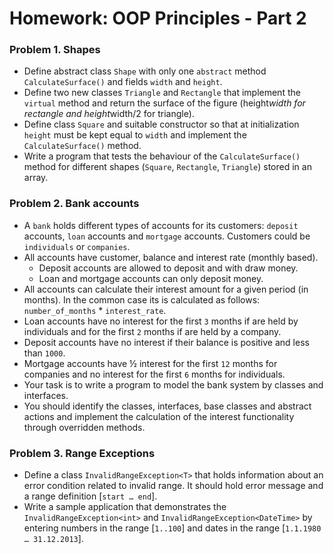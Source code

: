 Homework: OOP Principles - Part 2
=================================

### Problem 1. Shapes
*	Define abstract class `Shape` with only one `abstract` method `CalculateSurface()` and fields `width` and `height`.
*	Define two new classes `Triangle` and `Rectangle` that implement the `virtual` method and return the surface of the figure (height*width for rectangle and height*width/2 for triangle).
*	Define class `Square` and suitable constructor so that at initialization `height` must be kept equal to `width` and implement the `CalculateSurface()` method.
*	Write a program that tests the behaviour of the `CalculateSurface()` method for different shapes (`Square`, `Rectangle`, `Triangle`) stored in an array.

### Problem 2. Bank accounts
*	A `bank` holds different types of accounts for its customers: `deposit` accounts, `loan` accounts and `mortgage` accounts. Customers could be `individuals` or `companies`.
*	All accounts have customer, balance and interest rate (monthly based).
	*	Deposit accounts are allowed to deposit and with draw money.
	*	Loan and mortgage accounts can only deposit money.
*	All accounts can calculate their interest amount for a given period (in months). In the common case its is calculated as follows: `number_of_months` * `interest_rate`.
*	Loan accounts have no interest for the first `3` months if are held by individuals and for the first `2` months if are held by a company.
*	Deposit accounts have no interest if their balance is positive and less than `1000`.
*	Mortgage accounts have ½ interest for the first `12` months for companies and no interest for the first `6` months for individuals.
*	Your task is to write a program to model the bank system by classes and interfaces.
*	You should identify the classes, interfaces, base classes and abstract actions and implement the calculation of the interest functionality through overridden methods.

### Problem 3. Range Exceptions
*	Define a class `InvalidRangeException<T>` that holds information about an error condition related to invalid range. It should hold error message and a range definition [`start … end`].
*	Write a sample application that demonstrates the `InvalidRangeException<int>` and `InvalidRangeException<DateTime>` by entering numbers in the range [`1..100`] and dates in the range [`1.1.1980 … 31.12.2013`].